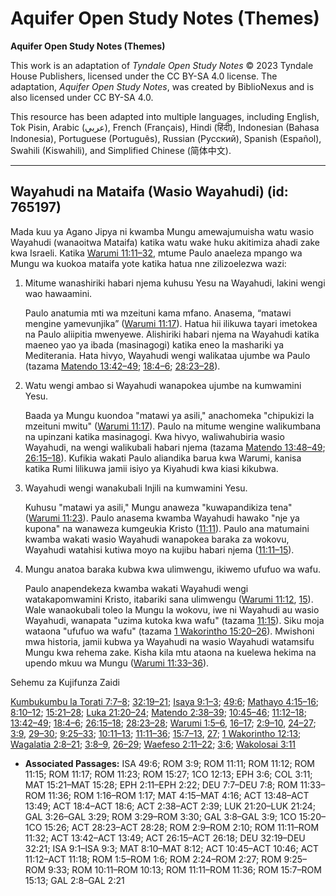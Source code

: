 # Aquifer Open Study Notes (Themes)

**Aquifer Open Study Notes (Themes)**

This work is an adaptation of *Tyndale Open Study Notes* © 2023 Tyndale House Publishers, licensed under the CC BY\-SA 4\.0 license. The adaptation, *Aquifer Open Study Notes*, was created by BiblioNexus and is also licensed under CC BY\-SA 4\.0\.

This resource has been adapted into multiple languages, including English, Tok Pisin, Arabic (عربي), French (Français), Hindi (हिंदी), Indonesian (Bahasa Indonesia), Portuguese (Português), Russian (Русский), Spanish (Español), Swahili (Kiswahili), and Simplified Chinese (简体中文).



--------------------------------

## Wayahudi na Mataifa (Wasio Wayahudi) (id: 765197)

Mada kuu ya Agano Jipya ni kwamba Mungu amewajumuisha watu wasio Wayahudi (wanaoitwa Mataifa) katika watu wake huku akitimiza ahadi zake kwa Israeli. Katika [Warumi 11:11–32](https://ref.ly/Rom11:11-Rom11:32), mtume Paulo anaeleza mpango wa Mungu wa kuokoa mataifa yote katika hatua nne zilizoelezwa wazi:

1. Mitume wanashiriki habari njema kuhusu Yesu na Wayahudi, lakini wengi wao hawaamini.

    Paulo anatumia mti wa mzeituni kama mfano. Anasema, “matawi mengine yamevunjika” ([Warumi 11:17](https://ref.ly/Rom11:17)). Hatua hii ilikuwa tayari imetokea na Paulo aliipitia mwenyewe. Alishiriki habari njema na Wayahudi katika maeneo yao ya ibada (masinagogi) katika eneo la mashariki ya Mediterania. Hata hivyo, Wayahudi wengi walikataa ujumbe wa Paulo (tazama [Matendo 13:42–49](https://ref.ly/Acts13:42-Acts13:49); [18:4–6](https://ref.ly/Acts18:4-Acts18:6); [28:23–28](https://ref.ly/Acts28:23-Acts28:28)).

2. Watu wengi ambao si Wayahudi wanapokea ujumbe na kumwamini Yesu.

    Baada ya Mungu kuondoa "matawi ya asili," anachomeka "chipukizi la mzeituni mwitu" ([Warumi 11:17](https://ref.ly/Rom11:17)). Paulo na mitume wengine walikumbana na upinzani katika masinagogi. Kwa hivyo, waliwahubiria wasio Wayahudi, na wengi walikubali habari njema (tazama [Matendo 13:48–49](https://ref.ly/Acts13:48-Acts13:49); [26:15–18](https://ref.ly/Acts26:15-Acts26:18)). Kufikia wakati Paulo aliandika barua kwa Warumi, kanisa katika Rumi lilikuwa jamii isiyo ya Kiyahudi kwa kiasi kikubwa.

3. Wayahudi wengi wanakubali Injili na kumwamini Yesu.

    Kuhusu "matawi ya asili," Mungu anaweza "kuwapandikiza tena" ([Warumi 11:23](https://ref.ly/Rom11:23)). Paulo anasema kwamba Wayahudi hawako "nje ya kupona" na wanaweza kumgeukia Kristo ([11:11](https://ref.ly/Rom11:11)). Paulo ana matumaini kwamba wakati wasio Wayahudi wanapokea baraka za wokovu, Wayahudi watahisi kutiwa moyo na kujibu habari njema ([11:11–15](https://ref.ly/Rom11:11)).

4. Mungu anatoa baraka kubwa kwa ulimwengu, ikiwemo ufufuo wa wafu.

    Paulo anapendekeza kwamba wakati Wayahudi wengi watakapomwamini Kristo, itabariki sana ulimwengu ([Warumi 11:12](https://ref.ly/Rom11:12), [15](https://ref.ly/Rom11:15)). Wale wanaokubali toleo la Mungu la wokovu, iwe ni Wayahudi au wasio Wayahudi, wanapata "uzima kutoka kwa wafu" (tazama [11:15](https://ref.ly/Rom11:15)). Siku moja wataona "ufufuo wa wafu" (tazama [1 Wakorintho 15:20–26](https://ref.ly/1Cor15:20-1Cor15:26)). Mwishoni mwa historia, jamii kubwa ya Wayahudi na wasio Wayahudi watamsifu Mungu kwa rehema zake. Kisha kila mtu ataona na kuelewa hekima na upendo mkuu wa Mungu ([Warumi 11:33–36](https://ref.ly/Rom11:33-Rom11:36)).

Sehemu za Kujifunza Zaidi

[Kumbukumbu la Torati 7:7–8](https://ref.ly/Deut7:7-Deut7:8); [32:19–21](https://ref.ly/Deut32:19-Deut32:21); [Isaya 9:1–3](https://ref.ly/Isa9:1-Isa9:3); [49:6](https://ref.ly/Isa49:6); [Mathayo 4:15–16](https://ref.ly/Matt4:15-Matt4:16); [8:10–12](https://ref.ly/Matt8:10-Matt8:12); [15:21–28](https://ref.ly/Matt15:21-Matt15:28); [Luka 21:20–24](https://ref.ly/Luke21:20-Luke21:24); [Matendo 2:38–39](https://ref.ly/Acts2:38-Acts2:39); [10:45–46](https://ref.ly/Acts10:45-Acts10:46); [11:12–18](https://ref.ly/Acts11:12-Acts11:18); [13:42–49](https://ref.ly/Acts13:42-Acts13:49); [18:4–6](https://ref.ly/Acts18:4-Acts18:6); [26:15–18](https://ref.ly/Acts26:15-Acts26:18); [28:23–28](https://ref.ly/Acts28:23-Acts28:28); [Warumi 1:5–6](https://ref.ly/Rom1:5-Rom1:6), [16–17](https://ref.ly/Rom1:16-Rom1:17); [2:9–10](https://ref.ly/Rom2:9-Rom2:10), [24–27](https://ref.ly/Rom2:24-Rom2:27); [3:9](https://ref.ly/Rom3:9), [29–30](https://ref.ly/Rom3:29-Rom3:30); [9:25–33](https://ref.ly/Rom9:25-Rom9:33); [10:11–13](https://ref.ly/Rom10:11-Rom10:13); [11:11–36](https://ref.ly/Rom11:11-Rom11:36); [15:7–13](https://ref.ly/Rom15:7-Rom15:13), [27](https://ref.ly/Rom15:27); [1 Wakorintho 12:13](https://ref.ly/1Cor12:13); [Wagalatia 2:8–21](https://ref.ly/Gal2:8-Gal2:21); [3:8–9](https://ref.ly/Gal3:8-Gal3:9), [26–29](https://ref.ly/Gal3:26-Gal3:29); [Waefeso 2:11–22](https://ref.ly/Eph2:11-Eph2:22); [3:6](https://ref.ly/Eph3:6); [Wakolosai 3:11](https://ref.ly/Col3:11)

* **Associated Passages:** ISA 49:6; ROM 3:9; ROM 11:11; ROM 11:12; ROM 11:15; ROM 11:17; ROM 11:23; ROM 15:27; 1CO 12:13; EPH 3:6; COL 3:11; MAT 15:21–MAT 15:28; EPH 2:11–EPH 2:22; DEU 7:7–DEU 7:8; ROM 11:33–ROM 11:36; ROM 1:16–ROM 1:17; MAT 4:15–MAT 4:16; ACT 13:48–ACT 13:49; ACT 18:4–ACT 18:6; ACT 2:38–ACT 2:39; LUK 21:20–LUK 21:24; GAL 3:26–GAL 3:29; ROM 3:29–ROM 3:30; GAL 3:8–GAL 3:9; 1CO 15:20–1CO 15:26; ACT 28:23–ACT 28:28; ROM 2:9–ROM 2:10; ROM 11:11–ROM 11:32; ACT 13:42–ACT 13:49; ACT 26:15–ACT 26:18; DEU 32:19–DEU 32:21; ISA 9:1–ISA 9:3; MAT 8:10–MAT 8:12; ACT 10:45–ACT 10:46; ACT 11:12–ACT 11:18; ROM 1:5–ROM 1:6; ROM 2:24–ROM 2:27; ROM 9:25–ROM 9:33; ROM 10:11–ROM 10:13; ROM 11:11–ROM 11:36; ROM 15:7–ROM 15:13; GAL 2:8–GAL 2:21

